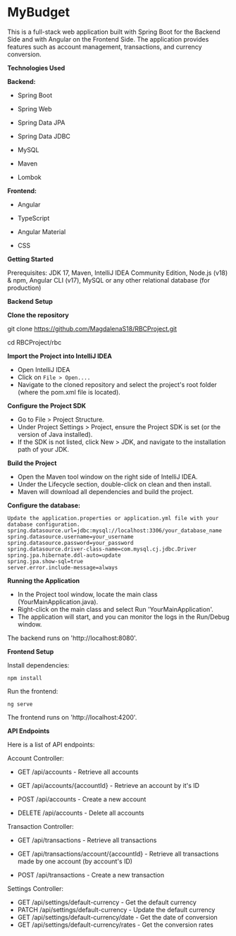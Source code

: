 # MyBudget

This is a full-stack web application built with Spring Boot for the Backend Side and with Angular on the Frontend Side.
The application provides features such as account management, transactions, and currency conversion.


**Technologies Used**

**Backend:**

  - Spring Boot
  
  - Spring Web
  
  - Spring Data JPA
  
  - Spring Data JDBC
  
  - MySQL
  
  - Maven
  
  - Lombok


**Frontend:**

  - Angular

  - TypeScript
  
  - Angular Material
  
  - CSS


**Getting Started**

  Prerequisites:
  JDK 17, 
  Maven, 
  IntelliJ IDEA Community Edition, 
  Node.js (v18) & npm, 
  Angular CLI (v17), 
  MySQL or any other relational database (for production)


**Backend Setup**

**Clone the repository**

  git clone https://github.com/MagdalenaS18/RBCProject.git

  cd RBCProject/rbc

**Import the Project into IntelliJ IDEA**

  - Open IntelliJ IDEA
  - Click on `File > Open....`
  - Navigate to the cloned repository and select the project's root folder (where the pom.xml file is located).

**Configure the Project SDK**

  - Go to File > Project Structure.
  - Under Project Settings > Project, ensure the Project SDK is set (or the version of Java installed).
  - If the SDK is not listed, click New > JDK, and navigate to the installation path of your JDK.

**Build the Project**

  - Open the Maven tool window on the right side of IntelliJ IDEA.
  - Under the Lifecycle section, double-click on clean and then install.
  - Maven will download all dependencies and build the project.

**Configure the database:**

    Update the application.properties or application.yml file with your database configuration.
    spring.datasource.url=jdbc:mysql://localhost:3306/your_database_name
    spring.datasource.username=your_username
    spring.datasource.password=your_password
    spring.datasource.driver-class-name=com.mysql.cj.jdbc.Driver
    spring.jpa.hibernate.ddl-auto=update
    spring.jpa.show-sql=true
    server.error.include-message=always


**Running the Application**

  - In the Project tool window, locate the main class (YourMainApplication.java).
  - Right-click on the main class and select Run 'YourMainApplication'.
  - The application will start, and you can monitor the logs in the Run/Debug window.

The backend runs on 'http://localhost:8080'.

**Frontend Setup**

Install dependencies:

    npm install

Run the frontend:
    
    ng serve

The frontend runs on 'http://localhost:4200'.

**API Endpoints**

Here is a list of API endpoints:

Account Controller:

  - GET /api/accounts - Retrieve all accounts
  
  - GET /api/accounts/{accountId} - Retrieve an account by it's ID
  
  - POST /api/accounts - Create a new account
  
  - DELETE /api/accounts - Delete all accounts

Transaction Controller:

  - GET /api/transactions - Retrieve all transactions
  
  - GET /api/transactions/account/{accountId} - Retrieve all transactions made by one account (by account's ID)
  
  - POST /api/transactions - Create a new transaction

  
Settings Controller:

  - GET /api/settings/default-currency - Get the default currency
  - PATCH /api/settings/default-currency - Update the default currency
  - GET /api/settings/default-currency/date - Get the date of conversion
  - GET /api/settings/default-currency/rates - Get the conversion rates
